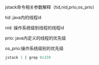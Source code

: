

jstack命令相关参数解释（tid,nid,prio,os_prio）

tid: java内的线程id

nid: 操作系统级别线程的线程id

prio: java内定义的线程的优先级

os_prio:操作系统级别的优先级

```sql
jstack 1 | grep 0x339
```







